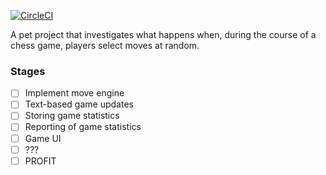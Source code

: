 [![CircleCI](https://circleci.com/gh/jsec/bogochess.svg?style=svg)](https://circleci.com/gh/jsec/bogochess)

A pet project that investigates what happens when, during the course of a chess game, players select moves at random.

### Stages

- [ ] Implement move engine
- [ ] Text-based game updates
- [ ] Storing game statistics
- [ ] Reporting of game statistics
- [ ] Game UI
- [ ] ???
- [ ] PROFIT
